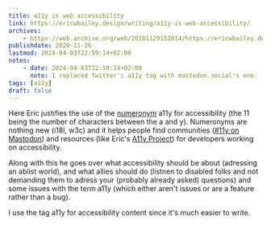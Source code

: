 ```yaml
---
title: a11y is web accessibility
link: https://ericwbailey.design/writing/a11y-is-web-accessibility/
archives:
    - https://web.archive.org/web/20201129152014/https://ericwbailey.design/writing/a11y-is-web-accessibility/
publishdate: 2020-11-26
lastmod: 2024-04-03T22:59:14+02:00
notes:
    - date: 2024-04-03T22:59:14+02:00
      note: I replaced Twitter's a11y tag with mastodon.social's one.
tags: [a11y]
draft: false
---
```


Here Eric justifies the use of the [numeronym](https://en.m.wikipedia.org/wiki/Numeronym) a11y for accessibility (the 11 being the number of characters between the a and y). Numeronyms are nothing new (i18l, w3c) and it helps people find communities ([#11y on Mastodon](https://mastodon.social/tags/a11y)) and resources (like Eric's [A11y Project](https://www.a11yproject.com/)) for developers working on accessibility.

Along with this he goes over what accessibility should be about (adressing an ablist world), and what allies should do (listnen to disabled folks and not demanding them to adress your (probably already asked) questions) and some issues with the term a11y (which either aren't issues or are a feature rather than a bug).

I use the tag a11y for accessibility content since it's much easier to write.

